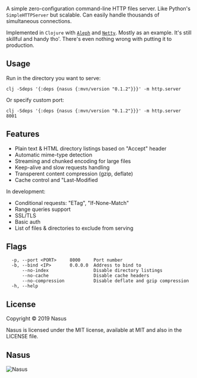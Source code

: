 A simple zero-configuration command-line HTTP files server. Like Python's `SimpleHTTPServer` but scalable. Сan easily handle thousands of simultaneous connections.

Implemented in `Clojure` with [`Aleph`](https://github.com/ztellman/aleph) and [`Netty`](https://github.com/netty/netty). Mostly as an example. It's still skillful and handy tho'. There's even nothing wrong with putting it to production.

## Usage

Run in the directory you want to serve:

```shell
clj -Sdeps '{:deps {nasus {:mvn/version "0.1.2"}}}' -m http.server
```

Or specify custom port:

```shell
clj -Sdeps '{:deps {nasus {:mvn/version "0.1.2"}}}' -m http.server 8001
```

## Features

* Plain text & HTML directory listings based on "Accept" header
* Automatic mime-type detection
* Streaming and chunked encoding for large files
* Keep-alive and slow requests handling
* Transperent content compression (gzip, deflate)
* Cache control and "Last-Modified

In development:

* Conditional requests: "ETag", "If-None-Match"
* Range queries support
* SSL/TLS
* Basic auth
* List of files & directories to exclude from serving

## Flags

```
  -p, --port <PORT>     8000     Port number
  -b, --bind <IP>       0.0.0.0  Address to bind to
      --no-index                 Disable directory listings
      --no-cache                 Disable cache headers
      --no-compression           Disable deflate and gzip compression
  -h, --help
```

## License

Copyright © 2019 Nasus

Nasus is licensed under the MIT license, available at MIT and also in the LICENSE file.

## Nasus

![Nasus](https://github.com/kachayev/nasus/blob/master/docs/logo/nasus.jpg)
